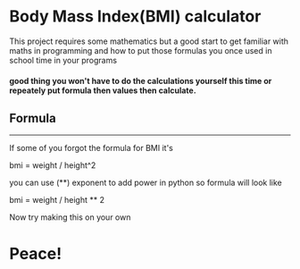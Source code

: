 # Body Mass Index(BMI) calculator

This project requires some mathematics but a good start to get familiar with maths in programming
and how to put those formulas you once used in school time in your programs 

#### good thing you won't have to do the calculations yourself this time or repeately put formula then values then calculate.

## Formula
---------------

If some of you forgot the formula for BMI it's 

bmi = weight / height^2 

you can use (**) exponent to add power in python so formula will look like

bmi = weight / height ** 2

Now try making this on your own

# Peace!
